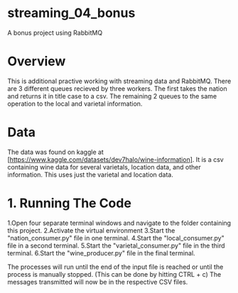 # streaming_04_bonus
A bonus project using RabbitMQ

# Overview
This is additional practive working with streaming data and RabbitMQ. There are 3 different queues recieved by three workers. The first takes the nation and returns it in title case to a csv. The remaining 2 queues to the same operation to the local and varietal information.

# Data
The data was found on kaggle at [https://www.kaggle.com/datasets/dev7halo/wine-information]. It is a csv containing wine data for several varietals, location data, and other information. This uses just the varietal and location data. 

# 1. Running The Code
1.Open four separate terminal windows and navigate to the folder containing this project.
2.Activate the virtual environment
3.Start the "nation_consumer.py" file in one terminal.
4.Start the "local_consumer.py" file in a second terminal.
5.Start the "varietal_consumer.py" file in the third terminal.
6.Start the "wine_producer.py" file in the final terminal.

The processes will run until the end of the input file is reached or until the process is manually stopped. (This can be done by hitting CTRL + c)
The messages transmitted will now be in the respective CSV files.